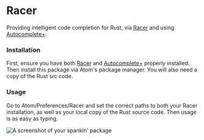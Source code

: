 # Racer

Providing intelligent code completion for Rust, via [Racer](https://github.com/phildawes/racer) and using [Autocomplete+](https://github.com/saschagehlich/autocomplete-plus).

### Installation

First, ensure you have both [Racer](https://github.com/phildawes/racer) and [Autocomplete+](https://github.com/saschagehlich/autocomplete-plus) properly installed. Then install this package via Atom's package manager. You will also need a copy of the Rust src code.

### Usage

Go to Atom/Preferences/Racer and set the correct paths to both your Racer installation, as well as your local copy of the Rust source code. Then usage is as easy as typing.

![A screenshot of your spankin' package](https://cloud.githubusercontent.com/assets/1395968/2886329/0396e8a4-d4e2-11e3-9813-f6697a01d959.gif)
